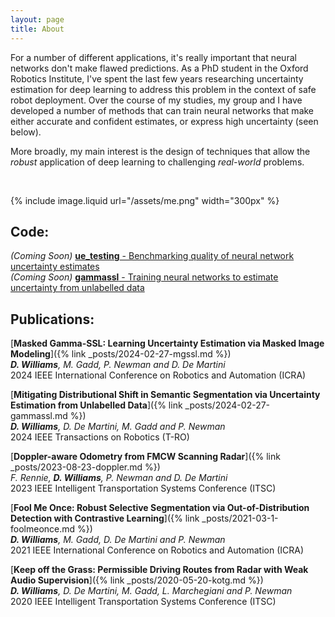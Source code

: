 ```yaml
---
layout: page
title: About
---
```



For a number of different applications, it's really important that neural networks don't make flawed predictions. 
As a PhD student in the Oxford Robotics Institute, I've spent the last few years researching uncertainty estimation for deep learning to address this problem in the context of safe robot deployment.
Over the course of my studies, my group and I have developed a number of methods that can train neural networks that make either accurate and confident estimates, or express high uncertainty (seen below).  

More broadly, my main interest is the design of techniques that allow the *robust* application of deep learning to challenging *real-world* problems.







<!-- For the last few years I have been researching uncertainty estimation for neural networks in the context of robotics and autonomous vehicles as part of a PhD at the Oxford Robotics Institute.  -->
<!-- The aim has been to develop methods that train neural networks to produce either accurate and useful estimates, or express high uncertainty.     -->

<br>

{% include image.liquid url="/assets/me.png" width="300px" %}

## Code:
*(Coming Soon)* [**ue_testing** - Benchmarking quality of neural network uncertainty estimates](www.google.com)  
*(Coming Soon)* [**gammassl** - Training neural networks to estimate uncertainty from unlabelled data](www.google.com)  

## Publications:
[**Masked Gamma-SSL: Learning Uncertainty Estimation via Masked Image Modeling**]({% link _posts/2024-02-27-mgssl.md %})  
***D. Williams**, M. Gadd, P. Newman and D. De Martini*  
2024 IEEE International Conference on Robotics and Automation (ICRA)


[**Mitigating Distributional Shift in Semantic Segmentation via Uncertainty Estimation from Unlabelled Data**]({% link _posts/2024-02-27-gammassl.md %})  
***D. Williams**, D. De Martini, M. Gadd and P. Newman*  
2024 IEEE Transactions on Robotics (T-RO)

[**Doppler-aware Odometry from FMCW Scanning Radar**]({% link _posts/2023-08-23-doppler.md %})  
*F. Rennie, **D. Williams**, P. Newman and D. De Martini*  
2023 IEEE Intelligent Transportation Systems Conference (ITSC)

[**Fool Me Once: Robust Selective Segmentation via Out-of-Distribution Detection with Contrastive Learning**]({% link _posts/2021-03-1-foolmeonce.md %})  
***D. Williams**, M. Gadd, D. De Martini and P. Newman*  
2021 IEEE International Conference on Robotics and Automation (ICRA)

[**Keep off the Grass: Permissible Driving Routes from Radar with Weak Audio Supervision**]({% link _posts/2020-05-20-kotg.md %})   
***D. Williams**, D. De Martini, M. Gadd, L. Marchegiani and P. Newman*  
2020 IEEE Intelligent Transportation Systems Conference (ITSC)




